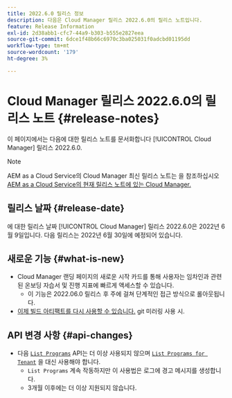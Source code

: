 ```yaml
---
title: 2022.6.0 릴리스 정보
description: 다음은 Cloud Manager 릴리스 2022.6.0의 릴리스 노트입니다.
feature: Release Information
exl-id: 2d38abb1-cfc7-44a9-b303-b555e2827eea
source-git-commit: 6dce1f48b66c6970c3ba025031f0adcbd01195dd
workflow-type: tm+mt
source-wordcount: '179'
ht-degree: 3%

---
```



# Cloud Manager 릴리스 2022.6.0의 릴리스 노트 {#release-notes}

이 페이지에서는 다음에 대한 릴리스 노트를 문서화합니다 [!UICONTROL Cloud Manager] 릴리스 2022.6.0.

>[!NOTE]
>
>AEM as a Cloud Service의 Cloud Manager 최신 릴리스 노트는 을 참조하십시오 [AEM as a Cloud Service의 현재 릴리스 노트에 있는 Cloud Manager.](https://experienceleague.adobe.com/docs/experience-manager-cloud-service/content/implementing/using-cloud-manager/release-notes-cloud-manager/release-notes-cm-current.html)

## 릴리스 날짜 {#release-date}

에 대한 릴리스 날짜 [!UICONTROL Cloud Manager] 릴리스 2022.6.0은 2022년 6월 9일입니다. 다음 릴리스는 2022년 6월 30일에 예정되어 있습니다.

## 새로운 기능 {#what-is-new}

* Cloud Manager 랜딩 페이지의 새로운 시작 카드를 통해 사용자는 임차인과 관련된 온보딩 자습서 및 진행 지표에 빠르게 액세스할 수 있습니다.
   * 이 기능은 2022.06.0 릴리스 후 주에 걸쳐 단계적인 접근 방식으로 롤아웃됩니다.
* [이제 빌드 아티팩트를 다시 사용할 수 있습니다.](/help/using/setting-up-project.md#build-artifact-reuse) git 미러링 사용 시.

## API 변경 사항 {#api-changes}

* 다음 [`List Programs`](https://developer.adobe.com/experience-cloud/cloud-manager/reference/api/#operation/getPrograms) API는 더 이상 사용되지 않으며 [`List Programs for Tenant`](https://developer.adobe.com/experience-cloud/cloud-manager/reference/api/#operation/getProgramsForTenant) 을 대신 사용해야 합니다.
   * `List Programs` 계속 작동하지만 이 사용법은 로그에 경고 메시지를 생성합니다.
   * 3개월 이후에는 더 이상 지원되지 않습니다.
